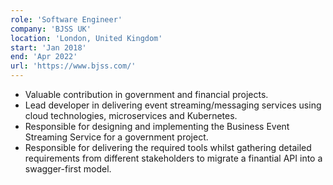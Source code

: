 ```yaml
---
role: 'Software Engineer'
company: 'BJSS UK'
location: 'London, United Kingdom'
start: 'Jan 2018'
end: 'Apr 2022'
url: 'https://www.bjss.com/'
---
```


- Valuable contribution in government and financial projects.
- Lead developer in delivering event streaming/messaging services using cloud technologies, microservices and Kubernetes.
- Responsible for designing and implementing the Business Event Streaming Service for a government project.
- Responsible for delivering the required tools whilst gathering detailed requirements from different stakeholders to migrate a finantial API into a swagger-first model.